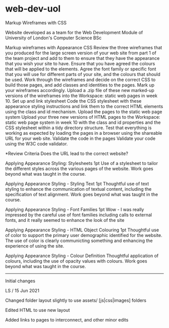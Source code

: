 # web-dev-uol
Markup Wireframes with CSS


Website developed as a team for the Web Development Module of University of London's Computer Science BSc

Markup wireframes with Appearance CSS
Review the three wireframes that you produced for the large screen version of your web site from part 1 of the team project and add to them to ensure that they have the appearance that you wish your site to have. Ensure that you have agreed the colours that will be applied to the elements. Agree the font family or specific font that you will use for different parts of your site, and the colours that should be used.
Work through the wireframes and decide on the correct CSS to build those pages, and add classes and identities to the pages. Mark up your wireframes accordingly. Upload a .zip file of these new marked-up versions of the wireframes into the Workspace: static web pages in week 10.
Set up and link stylesheet
Code the CSS stylesheet with these appearance styling instructions and link them to the correct HTML elements using the class and id mechanism.
Upload the pages to the static web page system
Upload your three new versions of HTML pages to the Workspace: static web page system in week 10 with the class and id properties and the CSS stylesheet within a tidy directory structure. Test that everything is working as expected by loading the pages in a browser using the shareable URL for your web site.
Validate the code in the pages
Validate your code using the W3C code validator.


*Review Criteria
Does the URL lead to the correct website?

Applying Appearance Styling: Stylesheets  1pt
Use of a stylesheet to tailor the different styles across the various pages of the website.
Work goes beyond what was taught in the course.

 
Applying Appearance Styling - Styling Text 1pt
Thoughtful use of text styling to enhance the communication of textual content, including the specification of text alignment. Work goes beyond what was taught in the course.  

Applying Appearance Styling - Font Families 1pt
Wow - I was really impressed by the careful use of font families including calls to external fonts, and it really seemed to enhance the look of the site

Applying Appearance Styling - HTML Object Colouring 1pt
Thoughtful use of color to support the primary user demographic identified for the website.
The use of color is clearly communicting something and enhancing the experience of using the site.

Applying Appearance Styling - Colour Definition
Thoughtful application of colours, including the use of opacity values with colours.
Work goes beyond what was taught in the course.



---------

Initial changes 

LS / 15 Jun 2021

Changed folder layout slightly to use assets/ [js|css|images] folders

Edited HTML to use new layout

Added links to pages to interconnect, and other minor edits
